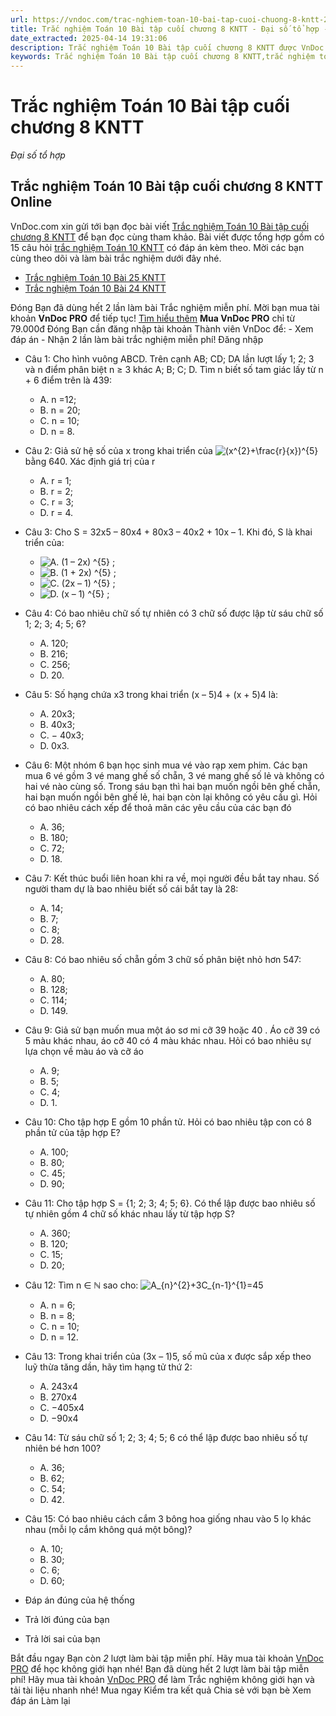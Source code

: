 ```yaml
---
url: https://vndoc.com/trac-nghiem-toan-10-bai-tap-cuoi-chuong-8-kntt-288546
title: Trắc nghiệm Toán 10 Bài tập cuối chương 8 KNTT - Đại số tổ hợp - VnDoc.com
date_extracted: 2025-04-14 19:31:06
description: Trắc nghiệm Toán 10 Bài tập cuối chương 8 KNTT được VnDoc.com sưu tầm và xin gửi tới bạn đọc cùng tham khảo.
keywords: Trắc nghiệm Toán 10 Bài tập cuối chương 8 KNTT,trắc nghiệm toán 10,trắc nghiệm toán 10 KNTT,Trắc nghiệm Toán 10 Bài tập cuối chương 8 KNTT online,toán 10,toán lớp 10,toán 10 KNTT,bài tập cuối chương 8,Đại số tổ hợp
---
```


# Trắc nghiệm Toán 10 Bài tập cuối chương 8 KNTT
 _Đại số tổ hợp_
## Trắc nghiệm Toán 10 Bài tập cuối chương 8 KNTT Online
VnDoc.com xin gửi tới bạn đọc bài viết [Trắc nghiệm Toán 10 Bài tập cuối chương 8 KNTT](<https://vndoc.com/trac-nghiem-toan-10-bai-tap-cuoi-chuong-8-kntt-288546>) để bạn đọc cùng tham khảo. Bài viết được tổng hợp gồm có 15 câu hỏi [trắc nghiệm Toán 10 KNTT](<https://vndoc.com/test-mon-toan-lop10>) có đáp án kèm theo. Mời các bạn cùng theo dõi và làm bài trắc nghiệm dưới đây nhé.
  * [Trắc nghiệm Toán 10 Bài 25 KNTT](<https://vndoc.com/trac-nghiem-toan-10-bai-25-kntt-288543>)
  * [Trắc nghiệm Toán 10 Bài 24 KNTT](<https://vndoc.com/trac-nghiem-toan-10-bai-24-kntt-288540>)

Đóng
Bạn đã dùng hết 2 lần làm bài Trắc nghiệm miễn phí. Mời bạn mua tài khoản **VnDoc PRO** để tiếp tục\! [Tìm hiểu thêm](</pro>)
**Mua VnDoc PRO** chỉ từ 79.000đ
Đóng
Bạn cần đăng nhập tài khoản Thành viên VnDoc để:
\- Xem đáp án
\- Nhận 2 lần làm bài trắc nghiệm miễn phí\!
Đăng nhập 
  * Câu 1:
Cho hình vuông ABCD. Trên cạnh AB; CD; DA lần lượt lấy 1; 2; 3 và n điểm phân biệt n ≥ 3 khác A; B; C; D. Tìm n biết số tam giác lấy từ n + 6 điểm trên là 439:
    * A. n =12;
    * B. n = 20;
    * C. n = 10;
    * D. n = 8.
  * Câu 2:
Giả sử hệ số của x trong khai triển của ![\(x^{2}+\\frac{r}{x}\)^{5}](https://tex.vdoc.vn?tex=\(x%5E%7B2%7D%2B%5Cfrac%7Br%7D%7Bx%7D\)%5E%7B5%7D) bằng 640. Xác định giá trị của r
    * A. r = 1;
    * B. r = 2;
    * C. r = 3;
    * D. r = 4.
  * Câu 3:
Cho S = 32x5 – 80x4 \+ 80x3 – 40x2 \+ 10x – 1. Khi đó, S là khai triển của:
    * ![A. \(1 – 2x\) ^{5} ;](https://tex.vdoc.vn?tex=A.%20\(1%20%E2%80%93%202x\)%20%5E%7B5%7D%20%3B)
    * ![B. \(1 + 2x\) ^{5} ;](https://tex.vdoc.vn?tex=B.%20\(1%20%2B%202x\)%20%5E%7B5%7D%20%3B)
    * ![C. \(2x – 1\) ^{5} ;](https://tex.vdoc.vn?tex=C.%20\(2x%20%E2%80%93%201\)%20%5E%7B5%7D%20%3B)
    * ![D. \(x – 1\) ^{5} ;](https://tex.vdoc.vn?tex=D.%20\(x%20%E2%80%93%201\)%20%5E%7B5%7D%20%3B)
  * Câu 4:
Có bao nhiêu chữ số tự nhiên có 3 chữ số được lập từ sáu chữ số 1; 2; 3; 4; 5; 6?
    * A. 120;
    * B. 216;
    * C. 256;
    * D. 20.
  * Câu 5:
Số hạng chứa x3 trong khai triển \(x – 5\)4 \+ \(x + 5\)4 là:
    * A. 20x3;
    * B. 40x3;
    * C. − 40x3;
    * D. 0x3.
  * Câu 6:
Một nhóm 6 bạn học sinh mua vé vào rạp xem phim. Các bạn mua 6 vé gồm 3 vé mang ghế số chẵn, 3 vé mang ghế số lẻ và không có hai vé nào cùng số. Trong sáu bạn thì hai bạn muốn ngồi bên ghế chẵn, hai bạn muốn ngồi bên ghế lẻ, hai bạn còn lại không có yêu cầu gì. Hỏi có bao nhiêu cách xếp để thoả mãn các yêu cầu của các bạn đó
    * A. 36;
    * B. 180;
    * C. 72;
    * D. 18.
  * Câu 7:
Kết thúc buổi liên hoan khi ra về, mọi người đều bắt tay nhau. Số người tham dự là bao nhiêu biết số cái bắt tay là 28:
    * A. 14;
    * B. 7;
    * C. 8;
    * D. 28.
  * Câu 8:
Có bao nhiêu số chẵn gồm 3 chữ số phân biệt nhỏ hơn 547:
    * A. 80;
    * B. 128;
    * C. 114;
    * D. 149.
  * Câu 9:
Giả sử bạn muốn mua một áo sơ mi cỡ 39 hoặc 40 . Áo cỡ 39 có 5 màu khác nhau, áo cỡ 40 có 4 màu khác nhau. Hỏi có bao nhiêu sự lựa chọn về màu áo và cỡ áo
    * A. 9;
    * B. 5;
    * C. 4;
    * D. 1.
  * Câu 10:
Cho tập hợp E gồm 10 phần tử. Hỏi có bao nhiêu tập con có 8 phần tử của tập hợp E?
    * A. 100;
    * B. 80;
    * C. 45;
    * D. 90;
  * Câu 11:
Cho tập hợp S = \{1; 2; 3; 4; 5; 6\}. Có thể lập được bao nhiêu số tự nhiên gồm 4 chữ số khác nhau lấy từ tập hợp S?
    * A. 360;
    * B. 120;
    * C. 15;
    * D. 20;
  * Câu 12:
Tìm n ∈ ℕ sao cho: ![A_{n}^{2}+3C_{n-1}^{1}=45](https://tex.vdoc.vn?tex=A_%7Bn%7D%5E%7B2%7D%2B3C_%7Bn-1%7D%5E%7B1%7D%3D45)
    * A. n = 6;
    * B. n = 8;
    * C. n = 10;
    * D. n = 12.
  * Câu 13:
Trong khai triển của \(3x – 1\)5, số mũ của x được sắp xếp theo luỹ thừa tăng dần, hãy tìm hạng tử thứ 2:
    * A. 243x4
    * B. 270x4
    * C. −405x4
    * D. −90x4
  * Câu 14:
Từ sáu chữ số 1; 2; 3; 4; 5; 6 có thể lập được bao nhiêu số tự nhiên bé hơn 100?
    * A. 36;
    * B. 62;
    * C. 54;
    * D. 42.
  * Câu 15:
Có bao nhiêu cách cắm 3 bông hoa giống nhau vào 5 lọ khác nhau \(mỗi lọ cắm không quá một bông\)?
    * A. 10;
    * B. 30;
    * C. 6;
    * D. 60;

  * Đáp án đúng của hệ thống
  * Trả lời đúng của bạn
  * Trả lời sai của bạn

Bắt đầu ngay
Bạn còn _2_ lượt làm bài tập miễn phí. Hãy mua tài khoản [VnDoc PRO](</pro>) để học không giới hạn nhé\!  Bạn đã dùng hết 2 lượt làm bài tập miễn phí\! Hãy mua tài khoản [VnDoc PRO](</pro>) để làm Trắc nghiệm không giới hạn và tải tài liệu nhanh nhé\!  Mua ngay
Kiểm tra kết quả Chia sẻ với bạn bè Xem đáp án Làm lại

